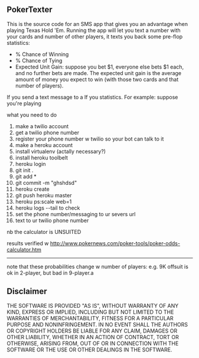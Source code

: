 ## PokerTexter

This is the source code for an SMS app that gives you an advantage when playing Texas Hold 'Em. Running the app will let you text a number with your cards and number of other players, it texts you back some pre-flop statistics:
* % Chance of Winning
* % Chance of Tying
* Expected Unit Gain: suppose you bet $1, everyone else bets $1 each, and no further bets are made. The expected unit gain is the average amount of money you expect to win (with those two cards and that number of players).

If you send a text message to a   If you statistics. For example: suppose you're playing 

what you need to do

1. make a twilio account
2. get a twilio phone number
3. register your phone number w twilio so your bot can talk to it
4. make a heroku account
5. install virtualenv (actally necessary?)
6. install heroku toolbelt
7. heroku login
8. git init .
9. git add *
10. git commit -m "ghshdsd"
11. heroku create
12. git push heroku master
13. heroku ps:scale web=1
14. heroku logs --tail to check
15. set the phone number/messaging to ur severs url
16. text to ur twilio phone number

nb the calculator is UNSUITED

results verified w http://www.pokernews.com/poker-tools/poker-odds-calculator.htm

---

note that these probabilities change w number of players: e.g. 9K offsuit is ok in 2-player, but bad in 9-player.a


## Disclaimer

THE SOFTWARE IS PROVIDED "AS IS", WITHOUT WARRANTY OF ANY KIND, EXPRESS OR IMPLIED, INCLUDING BUT NOT LIMITED TO THE WARRANTIES OF MERCHANTABILITY, FITNESS FOR A PARTICULAR PURPOSE AND NONINFRINGEMENT. IN NO EVENT SHALL THE AUTHORS OR COPYRIGHT HOLDERS BE LIABLE FOR ANY CLAIM, DAMAGES OR OTHER LIABILITY, WHETHER IN AN ACTION OF CONTRACT, TORT OR OTHERWISE, ARISING FROM, OUT OF OR IN CONNECTION WITH THE SOFTWARE OR THE USE OR OTHER DEALINGS IN THE SOFTWARE.
